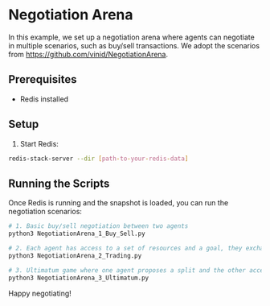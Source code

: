 # Negotiation Arena

In this example, we set up a negotiation arena where agents can negotiate in multiple scenarios, such as buy/sell transactions.
We adopt the scenarios from https://github.com/vinid/NegotiationArena.

## Prerequisites

- Redis installed

## Setup

1. Start Redis:
```bash
redis-stack-server --dir [path-to-your-redis-data]
```

## Running the Scripts

Once Redis is running and the snapshot is loaded, you can run the negotiation scenarios:

```bash
# 1. Basic buy/sell negotiation between two agents
python3 NegotiationArena_1_Buy_Sell.py

# 2. Each agent has access to a set of resources and a goal, they exchange resources to reach a deal
python3 NegotiationArena_2_Trading.py

# 3. Ultimatum game where one agent proposes a split and the other accepts or rejects
python3 NegotiationArena_3_Ultimatum.py
```

Happy negotiating!
